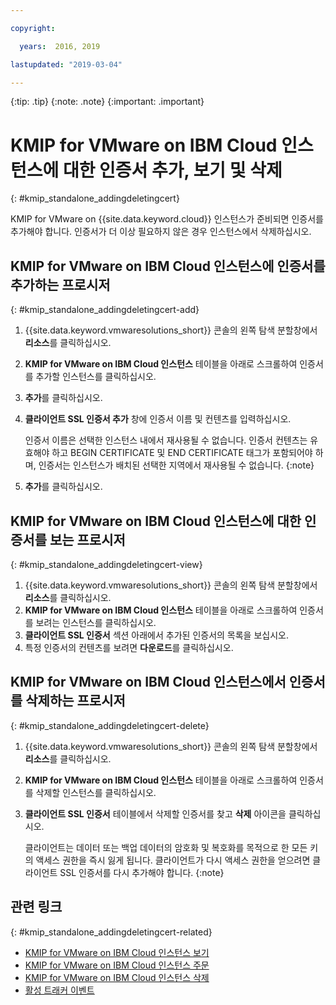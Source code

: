 ```yaml
---

copyright:

  years:  2016, 2019

lastupdated: "2019-03-04"

---
```


{:tip: .tip}
{:note: .note}
{:important: .important}

# KMIP for VMware on IBM Cloud 인스턴스에 대한 인증서 추가, 보기 및 삭제
{: #kmip_standalone_addingdeletingcert}

KMIP for VMware on {{site.data.keyword.cloud}} 인스턴스가 준비되면 인증서를 추가해야 합니다. 인증서가 더 이상 필요하지 않은 경우 인스턴스에서 삭제하십시오.

## KMIP for VMware on IBM Cloud 인스턴스에 인증서를 추가하는 프로시저
{: #kmip_standalone_addingdeletingcert-add}

1. {{site.data.keyword.vmwaresolutions_short}} 콘솔의 왼쪽 탐색 분할창에서 **리소스**를 클릭하십시오.
2. **KMIP for VMware on IBM Cloud 인스턴스** 테이블을 아래로 스크롤하여 인증서를 추가할 인스턴스를 클릭하십시오.
3. **추가**를 클릭하십시오.
4. **클라이언트 SSL 인증서 추가** 창에 인증서 이름 및 컨텐츠를 입력하십시오.

   인증서 이름은 선택한 인스턴스 내에서 재사용될 수 없습니다. 인증서 컨텐츠는 유효해야 하고 BEGIN CERTIFICATE 및 END CERTIFICATE 태그가 포함되어야 하며, 인증서는 인스턴스가 배치된 선택한 지역에서 재사용될 수 없습니다.
   {:note}
5. **추가**를 클릭하십시오.

## KMIP for VMware on IBM Cloud 인스턴스에 대한 인증서를 보는 프로시저
{: #kmip_standalone_addingdeletingcert-view}

1. {{site.data.keyword.vmwaresolutions_short}} 콘솔의 왼쪽 탐색 분할창에서 **리소스**를 클릭하십시오.
2. **KMIP for VMware on IBM Cloud 인스턴스** 테이블을 아래로 스크롤하여 인증서를 보려는 인스턴스를 클릭하십시오.
3. **클라이언트 SSL 인증서** 섹션 아래에서 추가된 인증서의 목록을 보십시오.
4. 특정 인증서의 컨텐츠를 보려면 **다운로드**를 클릭하십시오.

## KMIP for VMware on IBM Cloud 인스턴스에서 인증서를 삭제하는 프로시저
{: #kmip_standalone_addingdeletingcert-delete}

1. {{site.data.keyword.vmwaresolutions_short}} 콘솔의 왼쪽 탐색 분할창에서 **리소스**를 클릭하십시오.
2. **KMIP for VMware on IBM Cloud 인스턴스** 테이블을 아래로 스크롤하여 인증서를 삭제할 인스턴스를 클릭하십시오.
3. **클라이언트 SSL 인증서** 테이블에서 삭제할 인증서를 찾고 **삭제** 아이콘을 클릭하십시오.

   클라이언트는 데이터 또는 백업 데이터의 암호화 및 복호화를 목적으로 한 모든 키의 액세스 권한을 즉시 잃게 됩니다. 클라이언트가 다시 액세스 권한을 얻으려면 클라이언트 SSL 인증서를 다시 추가해야 합니다.
   {:note}

## 관련 링크
{: #kmip_standalone_addingdeletingcert-related}

* [KMIP for VMware on IBM Cloud 인스턴스 보기](/docs/services/vmwaresolutions/services?topic=vmware-solutions-kmip_standalone_viewing)
* [KMIP for VMware on IBM Cloud 인스턴스 주문](/docs/services/vmwaresolutions/services?topic=vmware-solutions-kmip_standalone_ordering)
* [KMIP for VMware on IBM Cloud 인스턴스 삭제](/docs/services/vmwaresolutions/services?topic=vmware-solutions-kmip_standalone_deleting)
* [활성 트래커 이벤트](/docs/services/vmwaresolutions/vmonic?topic=vmware-solutions-at-events)

